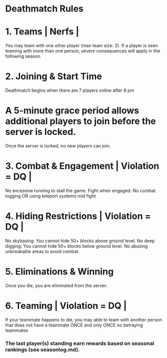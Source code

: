 # Deathmatch Rules

# 1. Teams | Nerfs |
 You may team with one other player (max team size: 2).
 If a player is seen teaming with more than one person, severe consequences will apply in the following season.
# 2. Joining & Start Time
 Deathmatch begins when there are 7 players online after 8 pm
# A 5-minute grace period allows additional players to join before the server is locked.
Once the server is locked, no new players can join.
# 3. Combat & Engagement | Violation = DQ |
 No excessive running to stall the game. Fight when engaged.
 No combat logging OR using teleport systems mid fight
# 4. Hiding Restrictions | Violation = DQ |
No skybasing: You cannot hide 50+ blocks above ground level.
No deep digging: You cannot hide 50+ blocks below ground level.
No abusing unbreakable areas to avoid combat.
# 5. Eliminations & Winning
Once you die, you are eliminated from the server.

# 6. Teaming | Violation = DQ |
If your teammate happens to die, you may able to team with another person that does not have a teammate ONCE and only ONCE 
no betraying teammates



### The last player(s) standing earn rewards based on seasonal rankings (see seasonlog.md).






